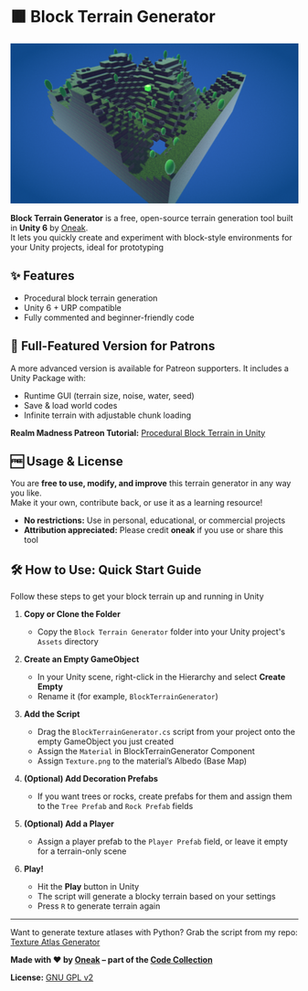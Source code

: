 # 🟫 Block Terrain Generator

![Screenshot](screenshot.png)

**Block Terrain Generator** is a free, open-source terrain generation tool built in **Unity 6** by [Oneak](https://realmmadness.com/oneak).  
It lets you quickly create and experiment with block-style environments for your Unity projects, ideal for prototyping

## ✨ Features
- Procedural block terrain generation
- Unity 6 + URP compatible
- Fully commented and beginner-friendly code

## 🎁 Full-Featured Version for Patrons
A more advanced version is available for Patreon supporters. It includes a Unity Package with:
- Runtime GUI (terrain size, noise, water, seed)  
- Save & load world codes  
- Infinite terrain with adjustable chunk loading

**Realm Madness Patreon Tutorial:** [Procedural Block Terrain in Unity](https://www.patreon.com/posts/procedural-block-132631336)

## 🆓 Usage & License

You are **free to use, modify, and improve** this terrain generator in any way you like.  
Make it your own, contribute back, or use it as a learning resource!

- **No restrictions:** Use in personal, educational, or commercial projects
- **Attribution appreciated:** Please credit **oneak** if you use or share this tool

## 🛠️ How to Use: Quick Start Guide

Follow these steps to get your block terrain up and running in Unity

1. **Copy or Clone the Folder**  
   - Copy the `Block Terrain Generator` folder into your Unity project's `Assets` directory

2. **Create an Empty GameObject**  
   - In your Unity scene, right-click in the Hierarchy and select **Create Empty** 
   - Rename it (for example, `BlockTerrainGenerator`)

3. **Add the Script**  
   - Drag the `BlockTerrainGenerator.cs` script from your project onto the empty GameObject you just created
   - Assign the `Material` in BlockTerrainGenerator Component
   - Assign `Texture.png` to the material’s Albedo (Base Map)

6. **(Optional) Add Decoration Prefabs**  
   - If you want trees or rocks, create prefabs for them and assign them to the `Tree Prefab` and `Rock Prefab` fields

7. **(Optional) Add a Player**  
   - Assign a player prefab to the `Player Prefab` field, or leave it empty for a terrain-only scene

8. **Play!**  
   - Hit the **Play** button in Unity
   - The script will generate a blocky terrain based on your settings
   - Press `R` to generate terrain again

---

Want to generate texture atlases with Python? Grab the script from my repo: [Texture Atlas Generator](https://github.com/oneak/Code-Collection/tree/main/Python/Generators/Texture%20Atlas%20Generator)

**Made with ❤️ by [Oneak](https://realmmadness.com/oneak) – part of the [Code Collection](../../README.md)**

**License:** [GNU GPL v2](https://www.gnu.org/licenses/old-licenses/gpl-2.0.html)
